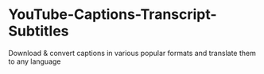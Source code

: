 # YouTube-Captions-Transcript-Subtitles
Download &amp; convert captions in various popular formats and translate them to any language
